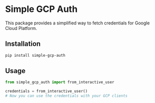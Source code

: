# Simple GCP Auth

This package provides a simplified way to fetch credentials for Google Cloud Platform.

## Installation

```bash
pip install simple-gcp-auth
```

## Usage

```python
from simple_gcp_auth import from_interactive_user

credentials = from_interactive_user()
# Now you can use the credentials with your GCP clients
